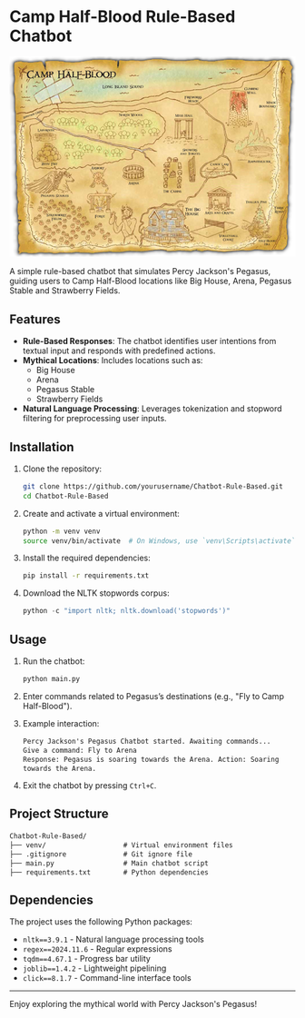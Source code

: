 
# Camp Half-Blood Rule-Based Chatbot

![Camp Half Blood](image.png)

A simple rule-based chatbot that simulates Percy Jackson's Pegasus, guiding users to Camp Half-Blood locations like Big House, Arena, Pegasus Stable and Strawberry Fields.

## Features

- **Rule-Based Responses**: The chatbot identifies user intentions from textual input and responds with predefined actions.
- **Mythical Locations**: Includes locations such as:
  - Big House
  - Arena
  - Pegasus Stable
  - Strawberry Fields
- **Natural Language Processing**: Leverages tokenization and stopword filtering for preprocessing user inputs.

## Installation

1. Clone the repository:
   ```bash
   git clone https://github.com/yourusername/Chatbot-Rule-Based.git
   cd Chatbot-Rule-Based
   ```

2. Create and activate a virtual environment:
   ```bash
   python -m venv venv
   source venv/bin/activate  # On Windows, use `venv\Scripts\activate`
   ```

3. Install the required dependencies:
   ```bash
   pip install -r requirements.txt
   ```

4. Download the NLTK stopwords corpus:
   ```python
   python -c "import nltk; nltk.download('stopwords')"
   ```

## Usage

1. Run the chatbot:
   ```bash
   python main.py
   ```

2. Enter commands related to Pegasus’s destinations (e.g., "Fly to Camp Half-Blood").

3. Example interaction:
   ```
   Percy Jackson's Pegasus Chatbot started. Awaiting commands...
   Give a command: Fly to Arena
   Response: Pegasus is soaring towards the Arena. Action: Soaring towards the Arena.
   ```

4. Exit the chatbot by pressing `Ctrl+C`.

## Project Structure

```
Chatbot-Rule-Based/
├── venv/                   # Virtual environment files
├── .gitignore              # Git ignore file
├── main.py                 # Main chatbot script
├── requirements.txt        # Python dependencies
```

## Dependencies

The project uses the following Python packages:

- `nltk==3.9.1` - Natural language processing tools
- `regex==2024.11.6` - Regular expressions
- `tqdm==4.67.1` - Progress bar utility
- `joblib==1.4.2` - Lightweight pipelining
- `click==8.1.7` - Command-line interface tools

---

Enjoy exploring the mythical world with Percy Jackson's Pegasus!
